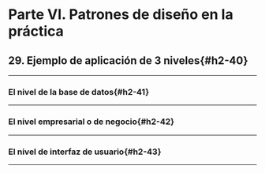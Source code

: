 # Parte VI. Patrones de diseño en la práctica

## 29. Ejemplo de aplicación de 3 niveles{#h2-40}

---

### El nivel de la base de datos{#h2-41}

---

### El nivel empresarial o de negocio{#h2-42}

---

### El nivel de interfaz de usuario{#h2-43}

---
